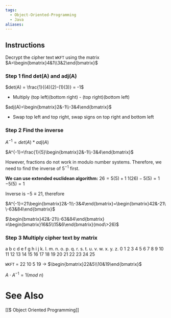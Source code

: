 ```yaml
---
tags:
  - Object-Oriented-Programming
  - Java
aliases:
---
```


## Instructions

Decrypt the cipher text `WKFT` using the matrix $A=\begin{bmatrix}4&1\\3&2\end{bmatrix}$


### Step 1 find det(A) and adj(A)
$det(A) = \frac{1}{(4)(2)-(1)(3)} = -1$

- Multiply (top left)(bottom right) - (top right)(bottom left)

$adj(A)=\begin{bmatrix}2&-1\\-3&4\end{bmatrix}$

- Swap top left and top right, swap signs on top right and bottom left

### Step 2 Find the inverse
$A^{-1}=det(A)*adj(A)$

$A^{-1}=\frac{1}{5}\begin{bmatrix}2&-1\\-3&4\end{bmatrix}$

However, fractions do not work in modulo number systems. Therefore, we need to find the inverse of $5^{-1}$ first.

**We can use extended euclidean algorithm:**
$26=5(5)+1$
$1(26)-5(5)=1$
$-5(5)=1$

Inverse is $-5≡21$, therefore

$A^{-1}=21\begin{bmatrix}2&-1\\-3&4\end{bmatrix}=\begin{bmatrix}42&-21\\-63&84\end{bmatrix}$

$\begin{bmatrix}42&-21\\-63&84\end{bmatrix}≡\begin{bmatrix}16&5\\15&6\end{bmatrix}(mod\>26)$

### Step 3 Multiply cipher text by matrix
a b c d e f g h i j k. l. m. n. o. p. q. r. s. t. u. v. w. x. y. z.
0 1 2 3 4 5 6 7 8 9 10 11 12 13 14 15 16 17 18 19 20 21 22 23 24 25

`WKFT` = 22 10 5 19 -> $\begin{bmatrix}22&5\\10&19\end{bmatrix}$



$A⋅A^{-1}=1(mod\>n)$

# See Also
[[$ Object Oriented Programming]]
